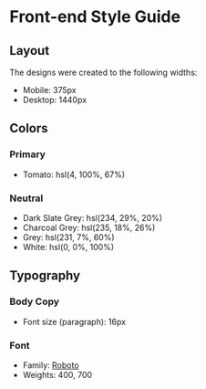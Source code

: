# Front-end Style Guide

## Layout

The designs were created to the following widths:

-   Mobile: 375px
-   Desktop: 1440px

## Colors

### Primary

-   Tomato: hsl(4, 100%, 67%)

### Neutral

-   Dark Slate Grey: hsl(234, 29%, 20%)
-   Charcoal Grey: hsl(235, 18%, 26%)
-   Grey: hsl(231, 7%, 60%)
-   White: hsl(0, 0%, 100%)

## Typography

### Body Copy

-   Font size (paragraph): 16px

### Font

-   Family: [Roboto](https://fonts.google.com/specimen/Roboto)
-   Weights: 400, 700
